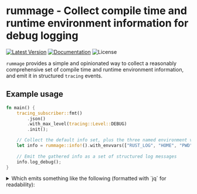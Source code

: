 # rummage - Collect compile time and runtime environment information for debug logging

[![Latest Version]][crates.io] [![Documentation]][docs.rs] ![License]

`rummage` provides a simple and opinionated way to collect a reasonably
comprehensive set of compile time and runtime environment information, and emit
it in structured `tracing` events.

## Example usage

```rust
fn main() {
    tracing_subscriber::fmt()
        .json()
        .with_max_level(tracing::Level::DEBUG)
        .init();

    // Collect the default info set, plus the three named environment variables
    let info = rummage::info!().with_envvars(["RUST_LOG", "HOME", "PWD"]);
    
    // Emit the gathered info as a set of structured log messages
    info.log_debug();
}
```

<details>
<summary>
Which emits something like the following (formatted with `jq` for readability):
</summary>

```json
{
  "timestamp": "2023-03-15T23:14:00.634339Z",
  "level": "DEBUG",
  "fields": {
    "message": "Crate information:",
    "git_commit_hash": "3acb2d157c80c720a306e1ea11c5d026167cfeda",
    "git_repo_dirty": true,
    "crate_name": "rummage_demo",
    "crate_version": "0.1.0",
    "bin_name": "rummage-demo"
  },
  "target": "rummage"
}
{
  "timestamp": "2023-03-15T23:14:00.634413Z",
  "level": "DEBUG",
  "fields": {
    "message": "Cargo target information:",
    "profile": "debug",
    "host": "x86_64-unknown-linux-gnu",
    "target": "x86_64-unknown-linux-gnu",
    "family": "unix",
    "os": "linux",
    "arch": "x86_64",
    "pointer_width": "64",
    "endian": "little",
    "features": "fxsr,sse,sse2"
  },
  "target": "rummage"
}
{
  "timestamp": "2023-03-15T23:14:00.634437Z",
  "level": "DEBUG",
  "fields": {
    "message": "Rustc information:",
    "rustc_semver": "1.68.0",
    "commit_hash": "2c8cc343237b8f7d5a3c3703e3a87f2eb2c54a74",
    "commit_date": "2023-03-06",
    "llvm_version": "15.0"
  },
  "target": "rummage"
}
{
  "timestamp": "2023-03-15T23:14:00.634451Z",
  "level": "DEBUG",
  "fields": {
    "message": "System information:",
    "hostname": "DESKTOP-0E64KFA",
    "os": "Linux 5.10.102.1-microsoft-standard-WSL2",
    "linux_distro": "Ubuntu 22.04.1 LTS",
    "cpu_vendor": "AuthenticAMD",
    "cpu_brand_string": "AMD Ryzen 9 3950X 16-Core Processor"
  },
  "target": "rummage"
}
{
  "timestamp": "2023-03-15T23:14:00.634469Z",
  "level": "DEBUG",
  "fields": {
    "message": "Command line args:",
    "args": "[\"target/debug/rummage-demo\", \"--foo=10\", \"--bar\", \"apple\"]"
  },
  "target": "rummage"
}
{
  "timestamp": "2023-03-15T23:14:00.634484Z",
  "level": "DEBUG",
  "fields": {
    "message": "Environment variables:",
    "args": "{\"RUST_LOG\": Some(\"debug\"), \"HOME\": Some(\"/home/joe\"), \"PWD\": Some(\"/home/joe/dev/rummage-demo\")}"
  },
  "target": "rummage"
}
```
</details>


[Latest Version]: https://img.shields.io/crates/v/rummage.svg
[Documentation]: https://docs.rs/rummage/badge.svg
[License]: https://img.shields.io/crates/l/rummage.svg
[crates.io]: https://crates.io/crates/rummage
[docs.rs]: https://docs.rs/rummage/latest/rummage
